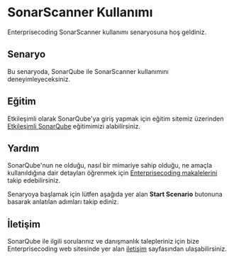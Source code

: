 
# SonarScanner Kullanımı

Enterprisecoding SonarScanner kullanımı senaryosuna hoş geldiniz.

## Senaryo

Bu senaryoda, SonarQube ile SonarScanner kullanımını deneyimleyeceksiniz.

## Eğitim

Etkileşimli olarak SonarQube'ya giriş yapmak için eğitim sitemiz üzerinden [Etkileşimli SonarQube](https://akademi.enterprisecoding.com/egitimler/it-yazilim/sonarqube-online-ve-sinif-egitimi/) eğitimimizi alabilirsiniz.

## Yardım

SonarQube'nun ne olduğu, nasıl bir mimariye sahip olduğu, ne amaçla kullanıldığına dair detayları öğrenmek için [Enterprisecoding makalelerini](http://www.enterprisecoding.com) takip edebilirsiniz.

Senaryoya başlamak için lütfen aşağıda yer alan **Start Scenario** butonuna basarak anlatılan adımları takip ediniz.

## İletişim

SonarQube ile ilgili sorularınız ve danışmanlık talepleriniz için bize Enterprisecoding web sitesinde yer alan [iletişim](https://enterprisecoding.com/iletisim/) sayfasından ulaşabilirsiniz.
